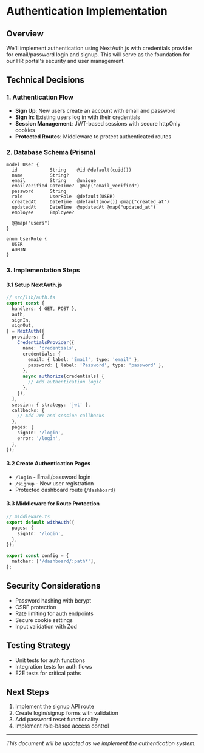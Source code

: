 # Authentication Implementation

## Overview
We'll implement authentication using NextAuth.js with credentials provider for email/password login and signup. This will serve as the foundation for our HR portal's security and user management.

## Technical Decisions

### 1. Authentication Flow
- **Sign Up**: New users create an account with email and password
- **Sign In**: Existing users log in with their credentials
- **Session Management**: JWT-based sessions with secure httpOnly cookies
- **Protected Routes**: Middleware to protect authenticated routes

### 2. Database Schema (Prisma)
```prisma
model User {
  id            String    @id @default(cuid())
  name          String?
  email         String    @unique
  emailVerified DateTime?  @map("email_verified")
  password      String
  role          UserRole  @default(USER)
  createdAt     DateTime  @default(now()) @map("created_at")
  updatedAt     DateTime  @updatedAt @map("updated_at")
  employee      Employee?

  @@map("users")
}

enum UserRole {
  USER
  ADMIN
}
```

### 3. Implementation Steps

#### 3.1 Setup NextAuth.js
```typescript
// src/lib/auth.ts
export const {
  handlers: { GET, POST },
  auth,
  signIn,
  signOut,
} = NextAuth({
  providers: [
    CredentialsProvider({
      name: 'credentials',
      credentials: {
        email: { label: 'Email', type: 'email' },
        password: { label: 'Password', type: 'password' },
      },
      async authorize(credentials) {
        // Add authentication logic
      },
    }),
  ],
  session: { strategy: 'jwt' },
  callbacks: {
    // Add JWT and session callbacks
  },
  pages: {
    signIn: '/login',
    error: '/login',
  },
});
```

#### 3.2 Create Authentication Pages
- `/login` - Email/password login
- `/signup` - New user registration
- Protected dashboard route (`/dashboard`)

#### 3.3 Middleware for Route Protection
```typescript
// middleware.ts
export default withAuth({
  pages: {
    signIn: '/login',
  },
});

export const config = {
  matcher: ['/dashboard/:path*'],
};
```

## Security Considerations
- Password hashing with bcrypt
- CSRF protection
- Rate limiting for auth endpoints
- Secure cookie settings
- Input validation with Zod

## Testing Strategy
- Unit tests for auth functions
- Integration tests for auth flows
- E2E tests for critical paths

## Next Steps
1. Implement the signup API route
2. Create login/signup forms with validation
3. Add password reset functionality
4. Implement role-based access control

---
*This document will be updated as we implement the authentication system.*
